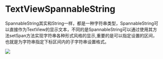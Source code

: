 # TextViewSpannableString
SpannableString其实和String一样，都是一种字符串类型，SpannableString可以直接作为TextView的显示文本，不同的是SpannableString可以通过使用其方法setSpan方法实现字符串各种形式风格的显示,重要的是可以指定设置的区间，也就是为字符串指定下标区间内的子字符串设置格式。

![](https://ws2.sinaimg.cn/large/006tNbRwly1fycgym99e1j30f00qogmi.jpg)
